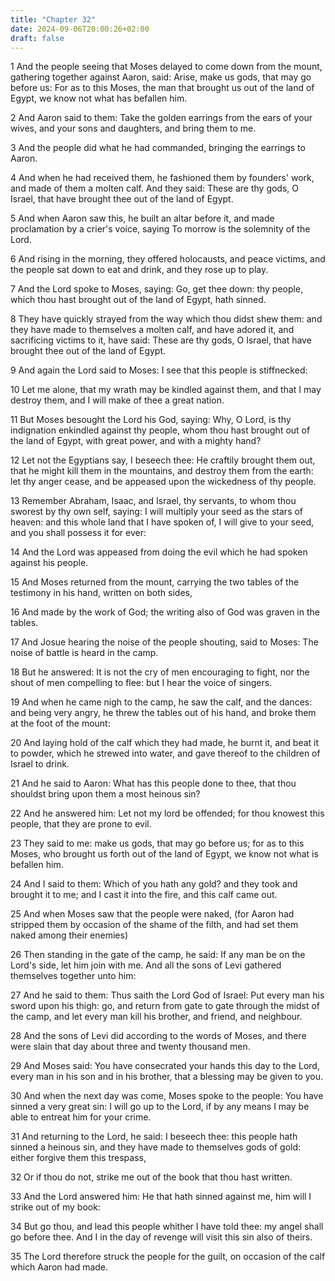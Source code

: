 ```yaml
---
title: "Chapter 32"
date: 2024-09-06T20:00:26+02:00
draft: false
---
```



1 And the people seeing that Moses delayed to come down from the mount, gathering together against Aaron, said: Arise, make us gods, that may go before us: For as to this Moses, the man that brought us out of the land of Egypt, we know not what has befallen him.

2 And Aaron said to them: Take the golden earrings from the ears of your wives, and your sons and daughters, and bring them to me.

3 And the people did what he had commanded, bringing the earrings to Aaron.

4 And when he had received them, he fashioned them by founders' work, and made of them a molten calf. And they said: These are thy gods, O Israel, that have brought thee out of the land of Egypt.

5 And when Aaron saw this, he built an altar before it, and made proclamation by a crier's voice, saying To morrow is the solemnity of the Lord.

6 And rising in the morning, they offered holocausts, and peace victims, and the people sat down to eat and drink, and they rose up to play.

7 And the Lord spoke to Moses, saying: Go, get thee down: thy people, which thou hast brought out of the land of Egypt, hath sinned.

8 They have quickly strayed from the way which thou didst shew them: and they have made to themselves a molten calf, and have adored it, and sacrificing victims to it, have said: These are thy gods, O Israel, that have brought thee out of the land of Egypt.

9 And again the Lord said to Moses: I see that this people is stiffnecked:

10 Let me alone, that my wrath may be kindled against them, and that I may destroy them, and I will make of thee a great nation.

11 But Moses besought the Lord his God, saying: Why, O Lord, is thy indignation enkindled against thy people, whom thou hast brought out of the land of Egypt, with great power, and with a mighty hand?

12 Let not the Egyptians say, I beseech thee: He craftily brought them out, that he might kill them in the mountains, and destroy them from the earth: let thy anger cease, and be appeased upon the wickedness of thy people.

13 Remember Abraham, Isaac, and Israel, thy servants, to whom thou sworest by thy own self, saying: I will multiply your seed as the stars of heaven: and this whole land that I have spoken of, I will give to your seed, and you shall possess it for ever:

14 And the Lord was appeased from doing the evil which he had spoken against his people.

15 And Moses returned from the mount, carrying the two tables of the testimony in his hand, written on both sides,

16 And made by the work of God; the writing also of God was graven in the tables.

17 And Josue hearing the noise of the people shouting, said to Moses: The noise of battle is heard in the camp.

18 But he answered: It is not the cry of men encouraging to fight, nor the shout of men compelling to flee: but I hear the voice of singers.

19 And when he came nigh to the camp, he saw the calf, and the dances: and being very angry, he threw the tables out of his hand, and broke them at the foot of the mount:

20 And laying hold of the calf which they had made, he burnt it, and beat it to powder, which he strewed into water, and gave thereof to the children of Israel to drink.

21 And he said to Aaron: What has this people done to thee, that thou shouldst bring upon them a most heinous sin?

22 And he answered him: Let not my lord be offended; for thou knowest this people, that they are prone to evil.

23 They said to me: make us gods, that may go before us; for as to this Moses, who brought us forth out of the land of Egypt, we know not what is befallen him.

24 And I said to them: Which of you hath any gold? and they took and brought it to me; and I cast it into the fire, and this calf came out.

25 And when Moses saw that the people were naked, (for Aaron had stripped them by occasion of the shame of the filth, and had set them naked among their enemies)

26 Then standing in the gate of the camp, he said: If any man be on the Lord's side, let him join with me. And all the sons of Levi gathered themselves together unto him:

27 And he said to them: Thus saith the Lord God of Israel: Put every man his sword upon his thigh: go, and return from gate to gate through the midst of the camp, and let every man kill his brother, and friend, and neighbour.

28 And the sons of Levi did according to the words of Moses, and there were slain that day about three and twenty thousand men.

29 And Moses said: You have consecrated your hands this day to the Lord, every man in his son and in his brother, that a blessing may be given to you.

30 And when the next day was come, Moses spoke to the people: You have sinned a very great sin: I will go up to the Lord, if by any means I may be able to entreat him for your crime.

31 And returning to the Lord, he said: I beseech thee: this people hath sinned a heinous sin, and they have made to themselves gods of gold: either forgive them this trespass,

32 Or if thou do not, strike me out of the book that thou hast written.

33 And the Lord answered him: He that hath sinned against me, him will I strike out of my book:

34 But go thou, and lead this people whither I have told thee: my angel shall go before thee. And I in the day of revenge will visit this sin also of theirs.

35 The Lord therefore struck the people for the guilt, on occasion of the calf which Aaron had made.

